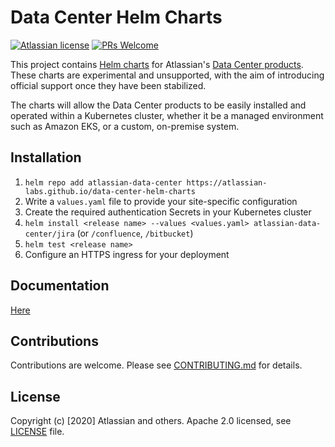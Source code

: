 # Data Center Helm Charts

[![Atlassian license](https://img.shields.io/badge/license-Apache%202.0-blue.svg?style=flat-square)](LICENSE) [![PRs Welcome](https://img.shields.io/badge/PRs-welcome-brightgreen.svg?style=flat-square)](CONTRIBUTING.md)

This project contains [Helm charts](https://helm.sh/) for Atlassian's [Data Center products](https://www.atlassian.com/enterprise/data-center).
These charts are experimental and unsupported, with the aim of introducing official support once they have been stabilized.

The charts will allow the Data Center products to be easily installed and operated within a Kubernetes cluster,
whether it be a managed environment such as Amazon EKS, or a custom, on-premise system.

## Installation

1. `helm repo add atlassian-data-center https://atlassian-labs.github.io/data-center-helm-charts`
1. Write a `values.yaml` file to provide your site-specific configuration
1. Create the required authentication Secrets in your Kubernetes cluster
1. `helm install <release name> --values <values.yaml> atlassian-data-center/jira` (or `/confluence`, `/bitbucket`)
1. `helm test <release name>`
1. Configure an HTTPS ingress for your deployment

## Documentation

[Here](docs/INSTALL.md)

## Contributions

Contributions are welcome. Please see [CONTRIBUTING.md](CONTRIBUTING.md) for details. 

## License

Copyright (c) [2020] Atlassian and others.
Apache 2.0 licensed, see [LICENSE](LICENSE) file.
